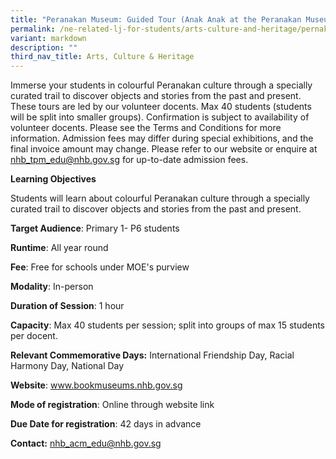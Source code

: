 ```yaml
---
title: "Peranakan Museum: Guided Tour (Anak Anak at the Peranakan Museum)"
permalink: /ne-related-lj-for-students/arts-culture-and-heritage/pernakan-museum-anak-anak/
variant: markdown
description: ""
third_nav_title: Arts, Culture & Heritage
---
```

Immerse your students in colourful Peranakan culture through a specially curated trail to discover objects and stories from the past and present. These tours are led by our volunteer docents.
Max 40 students (students will be split into smaller groups). Confirmation is subject to availability of volunteer docents. Please see the Terms and Conditions for more information. Admission fees may differ during special exhibitions, and the final invoice amount may change. Please refer to our website or enquire at nhb_tpm_edu@nhb.gov.sg for up-to-date admission fees.

**Learning Objectives**

Students will learn about colourful Peranakan culture through a specially curated trail to discover objects and stories from the past and present.

**Target Audience**: Primary 1- P6 students
	
**Runtime**: All year round	
	
**Fee**: Free for schools under MOE's purview 
	
**Modality**: In-person
	
**Duration of Session**: 	1 hour
	
**Capacity**: Max 40 students per session; split into groups of max 15 students per docent.
	
**Relevant Commemorative Days:** International Friendship Day, Racial Harmony Day, National Day	
	
**Website**:	www.bookmuseums.nhb.gov.sg
	
**Mode of registration**: Online through website link
	
**Due Date for registration**: 42 days in advance
	
**Contact:** 	nhb_acm_edu@nhb.gov.sg